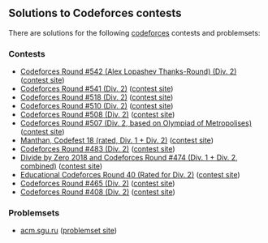 ## Solutions to Codeforces contests

There are solutions for the following [codeforces](http://codeforces.com/) contests and problemsets:

### Contests

* [Codeforces Round #542 (Alex Lopashev Thanks-Round) (Div. 2)](1130) ([contest site](https://codeforces.com/contest/1130))
* [Codeforces Round #541 (Div. 2)](1131) ([contest site](https://codeforces.com/contest/1131))
* [Codeforces Round #518 (Div. 2)](1068) ([contest site](https://codeforces.com/contest/1068))
* [Codeforces Round #510 (Div. 2)](1042) ([contest site](https://codeforces.com/contest/1042))
* [Codeforces Round #508 (Div. 2)](1038) ([contest site](https://codeforces.com/contest/1040))
* [Codeforces Round #507 (Div. 2, based on Olympiad of Metropolises)](1040) ([contest site](https://codeforces.com/contest/1040))
* [Manthan, Codefest 18 (rated, Div. 1 + Div. 2)](1037) ([contest site](https://codeforces.com/contest/1037))
* [Codeforces Round #483 (Div. 2)](984) ([contest site](http://codeforces.com/contest/984))
* [Divide by Zero 2018 and Codeforces Round #474 (Div. 1 + Div. 2, combined)](960) ([contest site](http://codeforces.com/contest/954))
* [Educational Codeforces Round 40 (Rated for Div. 2)](954) ([contest site](http://codeforces.com/contest/954))
* [Codeforces Round #465 (Div. 2)](935) ([contest site](http://codeforces.com/contest/935))
* [Codeforces Round #408 (Div. 2)](796) ([contest site](http://codeforces.com/contest/796))

### Problemsets

* [acm.sgu.ru](acmsguru) ([problemset site](https://codeforces.com/problemsets/acmsguru))
